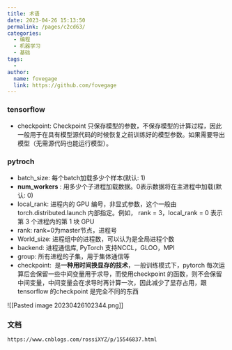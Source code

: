 ```yaml
---
title: 术语
date: 2023-04-26 15:13:50
permalink: /pages/c2cd63/
categories:
  - 编程
  - 机器学习
  - 基础
tags:
  - 
author: 
  name: fovegage
  link: https://github.com/fovegage
---
```

### tensorflow
- checkpoint: Checkpoint 只保存模型的参数，不保存模型的计算过程，因此一般用于在具有模型源代码的时候恢复之前训练好的模型参数。如果需要导出模型（无需源代码也能运行模型）。
### pytroch
- batch_size: 每个batch加载多少个样本(默认: 1)
- **num_workers** : 用多少个子进程加载数据。0表示数据将在主进程中加载(默认: 0)
- local_rank: 进程内的 GPU 编号，非显式参数，这个一般由 torch.distributed.launch 内部指定。例如， rank = 3，local_rank = 0 表示第 3 个进程内的第 1 块 GPU
- rank: rank=0为master节点，进程号
- World_size: 进程组中的进程数，可以认为是全局进程个数
- backend: 进程通信库, PyTorch 支持NCCL，GLOO，MPI
- group: 所有进程的子集，用于集体通信等
- checkpoint:  是**一种用时间换显存的技术**，一般训练模式下，pytorch 每次运算后会保留一些中间变量用于求导，而使用checkpoint 的函数，则不会保留中间变量，中间变量会在求导时再计算一次，因此减少了显存占用，跟tensorflow 的checkpoint 是完全不同的东西


![[Pasted image 20230426102344.png]]

### 文档
```
https://www.cnblogs.com/rossiXYZ/p/15546837.html
```